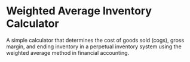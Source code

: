 # Weighted Average Inventory Calculator
A simple calculator that determines the cost of goods sold (cogs), gross margin, and ending inventory in a perpetual inventory system using the weighted average method in financial accounting.   